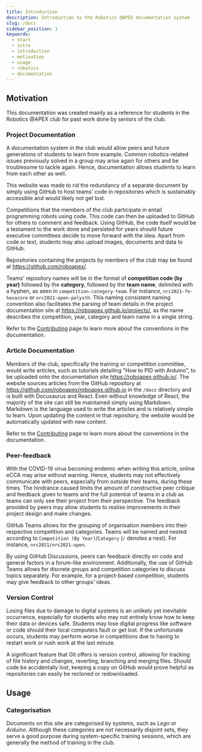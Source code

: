 ```yaml
---
title: Introduction
description: Introduction to the Robotics @APEX documentation system
slug: /docs
sidebar_position: 1
keywords:
  - start
  - intro
  - introduction
  - motivation
  - usage
  - robotics
  - documentation
---
```


## Motivation

This documentation was created mainly as a reference for students in the Robotics @APEX club for past work done by seniors of the club.

### Project Documentation

A documentation system in the club would allow peers and future generations of students to learn from example. Common robotics-related issues previously solved in a group may arise again for others and be troublesome to tackle again. Hence, documentation allows students to learn from each other as well. 

This website was made to rid the redundancy of a separate document by simply using GitHub to host teams' code in repositories which is sustainably accessible and would likely not get lost.

Competitions that the members of the club participate in entail programming robots using code. This code can then be uploaded to GitHub for others to comment and feedback. Using GitHub, the code itself would be a testament to the work done and persisted for years should future executive committees decide to move forward with the idea. Apart from code or text, students may also upload images, documents and data to GitHub.

Repositories containing the projects by members of the club may be found at https://github.com/roboapex/. 

Teams' repository names will be in the format of **competition code (by year)** followed by the **category**, followed by the **team name**, delimited with a hyphen, as seen in `competition-category-team`. For instance, `nrc2021-fe-hexacore` or `nrc2021-open-polysth`. This naming consistent naming convention also facilitates the parsing of team details in the project documentation site at https://roboapex.github.io/projects/, as the name describes the competition, year, category and team name in a single string.

Refer to the [Contributing](contributing) page to learn more about the conventions in the documentation.

### Article Documentation

Members of the club, specifically the training or competition committee, would write articles, such as tutorials detailing "How to PID with Arduino", to be uploaded onto the documentation site https://roboapex.github.io/. The website sources articles from the GitHub repository at https://github.com/roboapex/roboapex.github.io in the `/docs` directory and is built with Docusaurus and React. Even without knowledge of React, the majority of the site can still be maintained simply using Markdown. Markdown is the language used to write the articles and is relatively simple to learn. Upon updating the content in that repository, the website would be automatically updated with new content.

Refer to the [Contributing](contributing) page to learn more about the conventions in the documentation.

### Peer-feedback

With the COVID-19 virus becoming endemic when writing this article, online eCCA may arise without warning. Hence, students may not effectively communicate with peers, especially from outside their teams, during these times. The hindrance caused limits the amount of constructive peer critique and feedback given to teams and the full potential of teams in a club as teams can only see their project from their perspective. The feedback provided by peers may allow students to realise improvements in their project design and make changes.

GitHub Teams allows for the grouping of organisation members into their respective competition and categories. Teams will be named and nested according to `Competition (By Year)`/`Category` (`/` denotes a nest). For instance, `nrc2021/nrc2021-open`.

By using GitHub Discussions, peers can feedback directly on code and general factors in a forum-like environment. Additionally, the use of GitHub Teams allows for discrete groups and competition categories to discuss topics separately. For example, for a project-based competition, students may give feedback to other groups' ideas.

### Version Control

Losing files due to damage to digital systems is an unlikely yet inevitable occurrence, especially for students who may not entirely know how to keep their data or devices safe. Students may lose digital progress like software or code should their local computers fault or get lost. If the unfortunate occurs, students may perform worse in competitions due to having to restart work or rush work at the last minute.

A significant feature that Git offers is version control, allowing for tracking of file history and changes, reverting, branching and merging files. Should code be accidentally lost, keeping a copy on GitHub would prove helpful as repositories can easily be recloned or redownloaded.

## Usage

### Categorisation

Documents on this site are categorised by systems, such as *Lego* or *Arduino*. Although these categories are not necessarily disjoint sets, they serve a good purpose during system-specific training sessions, which are generally the method of training in the club.
